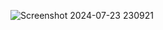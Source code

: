 ![Screenshot 2024-07-23 230921](https://github.com/user-attachments/assets/2e725d11-0e8e-46cb-9140-5953fb66f083)

